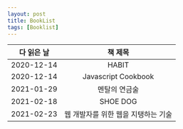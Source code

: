 ```yaml
---
layout: post
title: BookList
tags: [Booklist]
---
```


| 다 읽은 날  | 책 제목 | 
| :----: | :----: | 
| 2020-12-14 | HABIT | 
| 2020-12-14 | Javascript Cookbook |
| 2021-01-29 | 멘탈의 연금술 |
| 2021-02-18 | SHOE DOG | 
| 2021-02-23 | 웹 개발자를 위한 웹을 지탱하는 기술 |